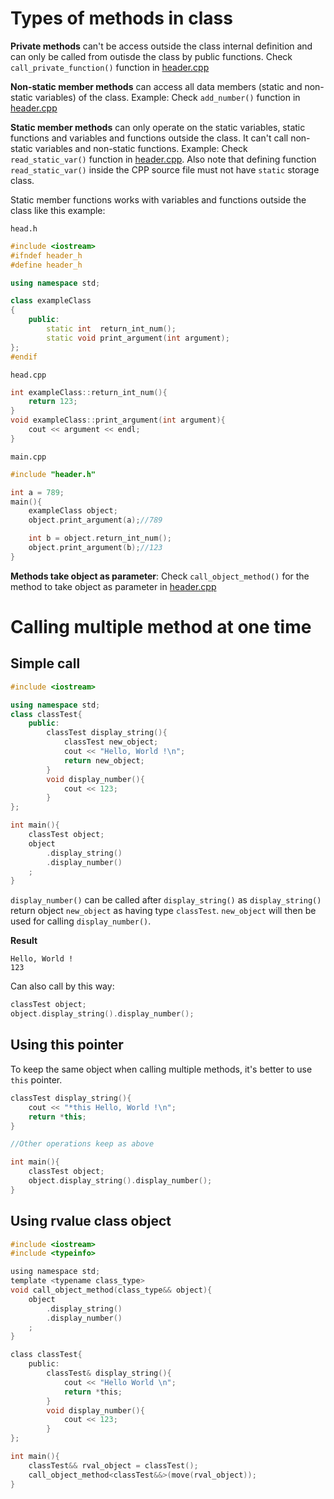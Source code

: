 # Types of methods in class

**Private methods** can't be access outside the class internal definition and can only be called from outisde the class by public functions. Check ``call_private_function()`` function in [header.cpp](https://github.com/TranPhucVinh/Cplusplus/blob/master/Introduction/OOP/Example/header.cpp)

**Non-static member methods** can access all data members (static and non-static variables) of the class. Example: Check ``add_number()`` function in [header.cpp](https://github.com/TranPhucVinh/Cplusplus/blob/master/Introduction/OOP/Example/header.cpp)

**Static member methods** can only operate on the static variables, static functions and variables and functions outside the class. It can't call non-static variables and non-static functions. Example: Check ``read_static_var()`` function in [header.cpp](https://github.com/TranPhucVinh/Cplusplus/blob/master/Introduction/OOP/Example/header.cpp). Also note that defining function ``read_static_var()`` inside the CPP source file must not have ``static`` storage class.

Static member functions works with variables and functions outside the class like this example:

``head.h``

```cpp
#include <iostream>
#ifndef header_h
#define header_h

using namespace std;

class exampleClass
{
  	public:
		static int 	return_int_num();
		static void print_argument(int argument);
};
#endif
```
``head.cpp``
```cpp
int exampleClass::return_int_num(){
    return 123;
}
void exampleClass::print_argument(int argument){
    cout << argument << endl;
}
```

``main.cpp``

```cpp
#include "header.h"

int a = 789;
main(){
	exampleClass object;
	object.print_argument(a);//789

	int b = object.return_int_num();
	object.print_argument(b);//123
}
```

**Methods take object as parameter**: Check ``call_object_method()`` for the method to take object as parameter in [header.cpp](https://github.com/TranPhucVinh/Cplusplus/blob/master/Introduction/OOP/Example/header.cpp)

# Calling multiple method at one time

## Simple call

```cpp
#include <iostream>

using namespace std;
class classTest{
	public:
		classTest display_string(){
            classTest new_object;
			cout << "Hello, World !\n";
            return new_object;
		}
        void display_number(){
			cout << 123;
		}
};

int main(){
	classTest object;
    object
        .display_string()
        .display_number()
    ;
}
```
  
``display_number()`` can be called after ``display_string()`` as ``display_string()`` return object ``new_object`` as having type ``classTest``. ``new_object`` will then be used for calling ``display_number()``.

**Result**

```
Hello, World !
123
```

Can also call by this way:

```cpp
classTest object;
object.display_string().display_number();
```

## Using this pointer

To keep the same object when calling multiple methods, it's better to use ``this`` pointer.

```cpp
classTest display_string(){
    cout << "*this Hello, World !\n";
    return *this;
}

//Other operations keep as above

int main(){
	classTest object;
    object.display_string().display_number();
}
```
## Using rvalue class object
```c
#include <iostream>
#include <typeinfo>

using namespace std;
template <typename class_type>
void call_object_method(class_type&& object){
    object
        .display_string()
        .display_number()
    ;
}

class classTest{
	public:
		classTest& display_string(){
			cout << "Hello World \n";
            return *this;
		}
        void display_number(){
			cout << 123;
		}
};

int main(){
	classTest&& rval_object = classTest();
    call_object_method<classTest&&>(move(rval_object));
}
```
